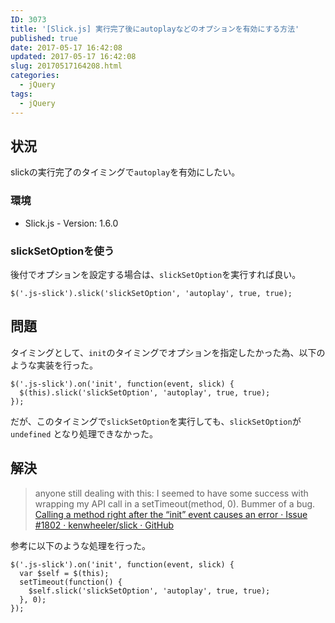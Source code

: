 ```yaml
---
ID: 3073
title: '[Slick.js] 実行完了後にautoplayなどのオプションを有効にする方法'
published: true
date: 2017-05-17 16:42:08
updated: 2017-05-17 16:42:08
slug: 20170517164208.html
categories:
  - jQuery
tags:
  - jQuery
---
```

## 状況
slickの実行完了のタイミングで`autoplay`を有効にしたい。

### 環境
* Slick.js - Version: 1.6.0


### slickSetOptionを使う
後付でオプションを設定する場合は、`slickSetOption`を実行すれば良い。

```language-javascript
$('.js-slick').slick('slickSetOption', 'autoplay', true, true);
```


## 問題
タイミングとして、`init`のタイミングでオプションを指定したかった為、以下のような実装を行った。

```language-javascript
$('.js-slick').on('init', function(event, slick) {
  $(this).slick('slickSetOption', 'autoplay', true, true);
});
```

だが、このタイミングで`slickSetOption`を実行しても、`slickSetOption`が `undefined` となり処理できなかった。


## 解決
> anyone still dealing with this: I seemed to have some success with wrapping my API call in a setTimeout(method, 0). Bummer of a bug.
[Calling a method right after the “init” event causes an error · Issue #1802 · kenwheeler/slick · GitHub](https://github.com/kenwheeler/slick/issues/1802)

参考に以下のような処理を行った。

```language-javascript
$('.js-slick').on('init', function(event, slick) {
  var $self = $(this);
  setTimeout(function() {
    $self.slick('slickSetOption', 'autoplay', true, true);
  }, 0);
});
```